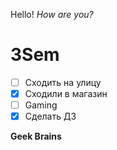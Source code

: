 Hello!
*How are you?*
# 3Sem

* [ ] Сходить на улицу
* [x] Сходили в магазин
* [ ] Gaming
* [x] Сделать ДЗ

**Geek Brains**

